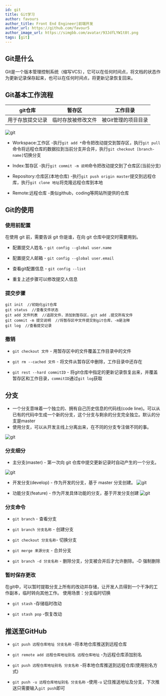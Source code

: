 ```yaml
---
id: git
title: Git学习
author: favours
author_title: Front End Engineer|前端开发
author_url: https://github.com/favour5
author_image_url: https://simgbb.com/avatar/93JdfLYW1t8t.png
tags: [git]
---
```



## Git是什么

Git是一个版本管理控制系统（缩写VCS），它可以在任何时间点，将文档的状态作为更新记录保存起来，也可以在任何时间点，将更新记录恢复回来。
<!--truncate-->
## Git基本工作流程

| git仓库          | 暂存区             | 工作目录            |
| ---------------- | ------------------ | ------------------- |
| 用于存放提交记录 | 临时存放被修改文件 | 被Git管理的项目目录 |

![git](img/git06.png)

- Workspace:工作区 -执行`git add *`命令把改动提交到暂存区，执行`git pull`命令将远程仓库的数据拉到当前分支并合并，执行`git checkout [branch-name]`切换分支

- Index:暂存区 -执行`git commit -m 说明`命令把改动提交到了仓库区(当前分支)
  
- Repository:仓库区(本地仓库) -执行`git push origin master`提交到远程仓库，执行`git clone 地址`将克隆远程仓库到本地

- Remote:远程仓库 -类似github，coding等网站所提供的仓库

## Git的使用

### 使用前配置

在使用 git 前，需要告诉 git 你是谁，在向 git 仓库中提交时需要用到。

- 配置提交人姓名 - `git config --global user.name`

- 配置提交人邮箱 - `git config --global user.email`

- 查看git配置信息 - `git config --list`

- 重复上述步骤可以修改提交人信息

### 提交步骤

```
git init  //初始化git仓库
git status  //查看文件状态
git add 文件列表  //追踪文件，添加到暂存区，git add .提交所有文件
git commit -m 提交说明  //将暂存区中文件提交到git仓库，-m是注释
git log  //查看提交记录
```

### 撤销

- `git checkout 文件` - 用暂存区中的文件覆盖工作目录中的文件

- `git rm --cached 文件` - 将文件从暂存区中删除，工作目录中还存在

- `git rest --hard commitID` - 将git仓库中指定的更新记录恢复出来，并覆盖暂存区和工作目录，`commitID`通过`git log`获取

## 分支

- 一个分支意味着一个独立的、拥有自己历史信息的代码线(code line)。可以从已有的代码中生成一个新的分支，这个分支与剩余的分支完全独立。默认的分支是master
- 使用分支，可以从开发主线上分离出来，在不同的分支专注做不同的事。

![git](img/git02.png)

### 分支细分

- 主分支(master) - 第一次向 git 仓库中提交更新记录时自动产生的一个分支。

![git](img/git03.png)

- 开发分支(develop) - 作为开发的分支，基于 master 分支创建。
![git](img/git04.png)

- 功能分支(feature) - 作为开发具体功能的分支，基于开发分支创建
![git](img/git05.png)

### 分支命令

- `git branch` - 查看分支

- `git branch 分支名称` - 创建分支

- `git checkout 分支名称`- 切换分支

- `git merge 来源分支` - 合并分支

- `git branch -d 分支名称` - 删除分支，分支被合并后才允许删除。-D 强制删除

### 暂时保存更改

在git中，可以暂时提取分支上所有的改动并存储，让开发人员得到一个干净的工作副本，临时转向其他工作。
使用场景：分支临时切换

- `git stash` -存储临时改动

- `git stash pop` -恢复改动

## 推送至GitHub

- `git push 远程仓库地址 分支名称` -将本地仓库推送到远程仓库

- `git remote add 远程仓库地址别名 远程仓库地址` -为远程仓库添加别名

- `git push 远程仓库地址别名 分支名称` -将本地仓库推送到远程仓库(使用别名方式)

- `git push -u 远程仓库地址别名 分支名称` -使用`-u` 记住推送地址及分支，下次推送只需要输入`git push`即可